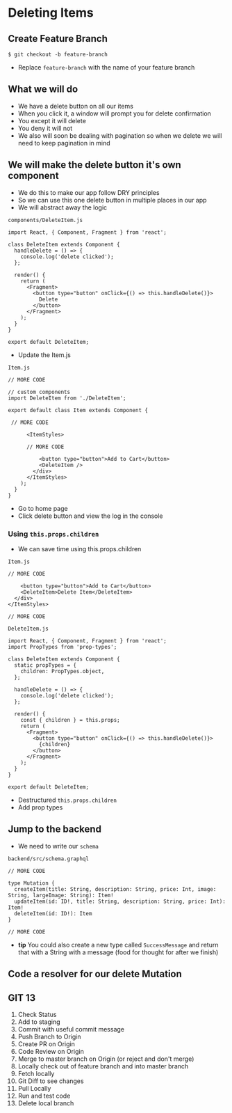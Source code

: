 # Deleting Items
## Create Feature Branch
`$ git checkout -b feature-branch`

* Replace `feature-branch` with the name of your feature branch

## What we will do
* We have a delete button on all our items
* When you click it, a window will prompt you for delete confirmation
* You except it will delete
* You deny it will not
* We also will soon be dealing with pagination so when we delete we will need to keep pagination in mind

## We will make the delete button it's own component
* We do this to make our app follow DRY principles
* So we can use this one delete button in multiple places in our app
* We will abstract away the logic

`components/DeleteItem.js`

```
import React, { Component, Fragment } from 'react';

class DeleteItem extends Component {
  handleDelete = () => {
    console.log('delete clicked');
  };

  render() {
    return (
      <Fragment>
        <button type="button" onClick={() => this.handleDelete()}>
          Delete
        </button>
      </Fragment>
    );
  }
}

export default DeleteItem;
```

* Update the Item.js

`Item.js`

```
// MORE CODE

// custom components 
import DeleteItem from './DeleteItem';

export default class Item extends Component {
 
 // MORE CODE 

      <ItemStyles>

      // MORE CODE

          <button type="button">Add to Cart</button>
          <DeleteItem />
        </div>
      </ItemStyles>
    );
  }
}
```

* Go to home page
* Click delete button and view the log in the console

### Using `this.props.children`
* We can save time using this.props.children

`Item.js`

```
// MORE CODE

    <button type="button">Add to Cart</button>
    <DeleteItem>Delete Item</DeleteItem>
  </div>
</ItemStyles>

// MORE CODE
```

`DeleteItem.js`

```
import React, { Component, Fragment } from 'react';
import PropTypes from 'prop-types';

class DeleteItem extends Component {
  static propTypes = {
    children: PropTypes.object,
  };

  handleDelete = () => {
    console.log('delete clicked');
  };

  render() {
    const { children } = this.props;
    return (
      <Fragment>
        <button type="button" onClick={() => this.handleDelete()}>
          {children}
        </button>
      </Fragment>
    );
  }
}

export default DeleteItem;
```

* Destructured `this.props.children`
* Add prop types

## Jump to the backend
* We need to write our `schema`

`backend/src/schema.graphql`

```
// MORE CODE

type Mutation {
  createItem(title: String, description: String, price: Int, image: String, largeImage: String): Item!
  updateItem(id: ID!, title: String, description: String, price: Int): Item!
  deleteItem(id: ID!): Item
}

// MORE CODE
```
 
* **tip** You could also create a new type called `SuccessMessage` and return that with a String with a message (food for thought for after we finish)

## Code a resolver for our delete Mutation


## GIT 13
1. Check Status
2. Add to staging
3. Commit with useful commit message
4. Push Branch to Origin
5. Create PR on Origin
6. Code Review on Origin
7. Merge to master branch on Origin (or reject and don't merge)
8. Locally check out of feature branch and into master branch
9. Fetch locally
10. Git Diff to see changes
11. Pull Locally
12. Run and test code
13. Delete local branch

